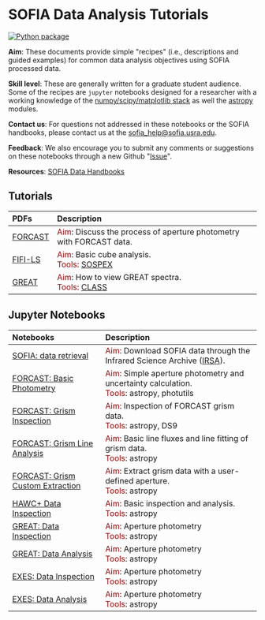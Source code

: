 # SOFIA Data Analysis Tutorials

[repo]:s-goldman

[![Python package](https://github.com/SOFIAObservatory/Recipes/actions/workflows/testing.yml/badge.svg)](https://github.com/SOFIAObservatory/Recipes/actions/workflows/testing.yml)

**Aim**: These documents provide simple "recipes" (i.e., descriptions and guided examples) for common data analysis objectives using SOFIA processed data.

**Skill level**: These are generally written for a graduate student audience. Some of the recipes are `jupyter` notebooks designed for a researcher with a working knowledge of the [numpy/scipy/matplotlib stack](https://scipy.org/install.html) as well the [astropy](http://docs.astropy.org/en/stable/) modules.

**Contact us**: For questions not addressed in these notebooks or the SOFIA handbooks, please contact us at the
[sofia_help@sofia.usra.edu](mailto:sofia_help@sofia.usra.edu).

**Feedback**: We also encourage you to submit any comments or suggestions on these notebooks through a new Github "[Issue](https://github.com/SOFIAObservatory/Recipes/issues/new/choose)".

**Resources**: [SOFIA Data Handbooks](https://www.sofia.usra.edu/science/proposing-and-observing/data-products/data-resources)


## Tutorials

| PDFs | Description |
| :--- | :---  |
| [FORCAST][forcast] | <span style="color:#970505;">Aim</span>: Discuss the process of aperture photometry with FORCAST data. <br /> |
| [FIFI-LS][fifi-ls] | <span style="color:#970505;">Aim</span>: Basic cube analysis. <br /> <span style="color:#970505;">Tools</span>: [SOSPEX][sospex] <br /> |
| [GREAT][great] | <span style="color:#970505;">Aim</span>: How to view GREAT spectra. <br /> <span style="color:#970505;">Tools</span>: [CLASS][sospex] <br /> |



## Jupyter Notebooks

| Notebooks | Description |
| :--- | :---  |
| [SOFIA: data retrieval][isra_nb] | <span style="color:#970505;">Aim</span>: Download SOFIA data through the Infrared Science Archive ([IRSA][isra]).<br /> |
| [FORCAST: Basic Photometry][forcast_photometry_nb] |  <span style="color:#970505;">Aim</span>: Simple aperture photometry and uncertainty calculation. <br /> <span style="color:#970505;">Tools</span>: astropy, photutils |
| [FORCAST: Grism Inspection][forcast_1_nb] |  <span style="color:#970505;">Aim</span>: Inspection of FORCAST grism data. <br /> <span style="color:#970505;">Tools</span>: astropy, DS9 |
| [FORCAST: Grism Line Analysis][forcast_2_nb] |  <span style="color:#970505;">Aim</span>: Basic line fluxes and line fitting of grism data. <br /> <span style="color:#970505;">Tools</span>: astropy |
| [FORCAST: Grism Custom Extraction][forcast_3_nb] |  <span style="color:#970505;">Aim</span>: Extract grism data with a user-defined aperture. <br /> <span style="color:#970505;">Tools</span>: astropy |
| [HAWC+ Data Inspection][hawc_nb] |  <span style="color:#970505;">Aim</span>: Basic inspection and analysis. <br /> <span style="color:#970505;">Tools</span>: astropy |
| [GREAT: Data Inspection][under_development] |  <span style="color:#970505;">Aim</span>: Aperture photometry <br /> <span style="color:#970505;">Tools</span>: astropy |
| [GREAT: Data Analysis][under_development] |  <span style="color:#970505;">Aim</span>: Aperture photometry <br />  <span style="color:#970505;">Tools</span>: astropy |
| [EXES: Data Inspection][under_development] |  <span style="color:#970505;">Aim</span>: Aperture photometry <br /> <span style="color:#970505;">Tools</span>: astropy |
| [EXES: Data Analysis][under_development] |  <span style="color:#970505;">Aim</span>: Aperture photometry <br /> <span style="color:#970505;">Tools</span>: astropy |


<!--  <span style="color:#970505;">Data</span>: 30 Doradus  -->
[forcast]:https://github.com/s-goldman/Recipes/blob/main/FORCAST_Photometry.pdf
[fifi-ls]:https://github.com/s-goldman/Recipes/blob/main/FIFI-LS_CubeAnalysis.pdf
[great]:https://github.com/s-goldman/Recipes/blob/main/GREAT_CLASSPrimer.pdf
[isra_nb]:https://github.com/s-goldman/Recipes/blob/main/SOFIA/SOFIA_data_retrieval.ipynb
[forcast_photometry_nb]:https://github.com/s-goldman/Recipes/blob/main/FORCAST/FORCAST-basic_photometry.ipynb
[forcast_1_nb]:https://github.com/s-goldman/Recipes/blob/main/FORCAST/FORCAST-Grism_Inspection-1.ipynb
[forcast_2_nb]:https://github.com/s-goldman/Recipes/blob/main/FORCAST/FORCAST-Grism_LineAnalysis-2.ipynb
[forcast_3_nb]:https://github.com/s-goldman/Recipes/blob/main/FORCAST/FORCAST-Grism_CustomExtraction-3.ipynb
[hawc_nb]:https://github.com/s-goldman/Recipes/blob/main/HAWC/HAWC_30_Dor.ipynb
[sospex]:https://github.com/darioflute/sospex
[class]:https://www.iram.fr/IRAMFR/GILDAS/
[isra]:https://irsa.ipac.caltech.edu/Missions/sofia.html
[under_development]:https://github.com/s-goldman/Recipes
